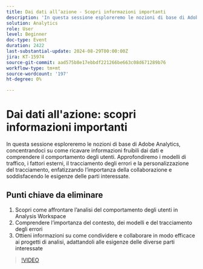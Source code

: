 ```yaml
---
title: Dai dati all’azione - Scopri informazioni importanti
description: 'In questa sessione esploreremo le nozioni di base di Adobe Analytics, concentrandoci su come ricavare informazioni fruibili dai dati e comprendere il comportamento degli utenti. Approfondiremo i modelli di traffico, i fattori esterni, il tracciamento degli errori e la personalizzazione del tracciamento, enfatizzando l’importanza della collaborazione e soddisfacendo le esigenze delle parti interessate. Tre punti di riferimento principali per il pubblico: 1. Scopri come affrontare l’analisi del comportamento degli utenti in Analysis Workspace. 2. Comprendere l’importanza del contesto, dei modelli e del tracciamento degli errori 3. Ottieni informazioni su come condividere e collaborare in modo efficace ai progetti di analisi, adattandoli alle esigenze delle diverse parti interessate.'
solution: Analytics
role: User
level: Beginner
doc-type: Event
duration: 2422
last-substantial-update: 2024-08-29T00:00:00Z
jira: KT-15974
source-git-commit: aad575b8e17ebbdf221266be663c08d671289b76
workflow-type: tm+mt
source-wordcount: '197'
ht-degree: 0%

---
```



# Dai dati all&#39;azione: scopri informazioni importanti

In questa sessione esploreremo le nozioni di base di Adobe Analytics, concentrandoci su come ricavare informazioni fruibili dai dati e comprendere il comportamento degli utenti. Approfondiremo i modelli di traffico, i fattori esterni, il tracciamento degli errori e la personalizzazione del tracciamento, enfatizzando l’importanza della collaborazione e soddisfacendo le esigenze delle parti interessate.

## Punti chiave da eliminare

1. Scopri come affrontare l’analisi del comportamento degli utenti in Analysis Workspace
2. Comprendere l’importanza del contesto, dei modelli e del tracciamento degli errori
3. Ottieni informazioni su come condividere e collaborare in modo efficace ai progetti di analisi, adattandoli alle esigenze delle diverse parti interessate

>[!VIDEO](https://video.tv.adobe.com/v/3432746/?learn=on)
